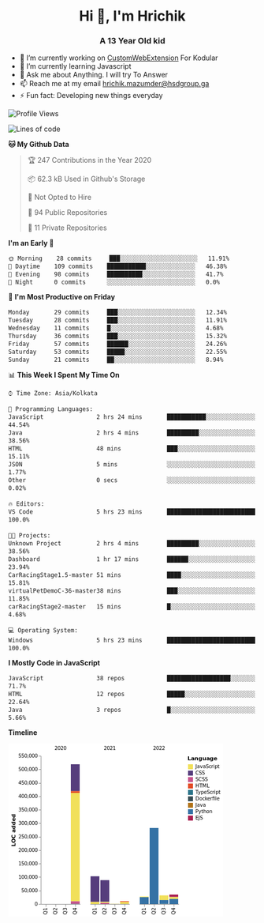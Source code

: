 <h1 align="center">Hi 👋, I'm Hrichik</h1>
<h3 align="center">A 13 Year Old kid</h3>


- 🔭 I’m currently working on [CustomWebExtension](https://github.com/hrichiksite/CustomWebExtension) For Kodular
- 🌱 I’m currently learning Javascript
- 💬 Ask me about Anything. I will try To Answer
- 📫 Reach me at my email hrichik.mazumder@hsdgroup.ga
- ⚡ Fun fact: Developing new things everyday

<!--START_SECTION:waka-->
![Profile Views](http://img.shields.io/badge/Profile%20Views-0-blue)

![Lines of code](https://img.shields.io/badge/From%20Hello%20World%20I%27ve%20Written-4.4%20million%20lines%20of%20code-blue)

**🐱 My Github Data** 

> 🏆 247 Contributions in the Year 2020
 > 
> 📦 62.3 kB Used in Github's Storage 
 > 
> 🚫 Not Opted to Hire
 > 
> 📜 94 Public Repositories
 > 
> 🔑 11 Private Repositories 

**I'm an Early 🐤** 

```text
🌞 Morning    28 commits     ███░░░░░░░░░░░░░░░░░░░░░░   11.91% 
🌆 Daytime    109 commits    ███████████░░░░░░░░░░░░░░   46.38% 
🌃 Evening    98 commits     ██████████░░░░░░░░░░░░░░░   41.7% 
🌙 Night      0 commits      ░░░░░░░░░░░░░░░░░░░░░░░░░   0.0%

```
📅 **I'm Most Productive on Friday** 

```text
Monday       29 commits     ███░░░░░░░░░░░░░░░░░░░░░░   12.34% 
Tuesday      28 commits     ███░░░░░░░░░░░░░░░░░░░░░░   11.91% 
Wednesday    11 commits     █░░░░░░░░░░░░░░░░░░░░░░░░   4.68% 
Thursday     36 commits     ███░░░░░░░░░░░░░░░░░░░░░░   15.32% 
Friday       57 commits     ██████░░░░░░░░░░░░░░░░░░░   24.26% 
Saturday     53 commits     █████░░░░░░░░░░░░░░░░░░░░   22.55% 
Sunday       21 commits     ██░░░░░░░░░░░░░░░░░░░░░░░   8.94%

```


📊 **This Week I Spent My Time On** 

```text
⌚︎ Time Zone: Asia/Kolkata

💬 Programming Languages: 
JavaScript               2 hrs 24 mins       ███████████░░░░░░░░░░░░░░   44.54% 
Java                     2 hrs 4 mins        █████████░░░░░░░░░░░░░░░░   38.56% 
HTML                     48 mins             ███░░░░░░░░░░░░░░░░░░░░░░   15.11% 
JSON                     5 mins              ░░░░░░░░░░░░░░░░░░░░░░░░░   1.77% 
Other                    0 secs              ░░░░░░░░░░░░░░░░░░░░░░░░░   0.02%

🔥 Editors: 
VS Code                  5 hrs 23 mins       █████████████████████████   100.0%

🐱‍💻 Projects: 
Unknown Project          2 hrs 4 mins        █████████░░░░░░░░░░░░░░░░   38.56% 
Dashboard                1 hr 17 mins        ██████░░░░░░░░░░░░░░░░░░░   23.94% 
CarRacingStage1.5-master 51 mins             ████░░░░░░░░░░░░░░░░░░░░░   15.81% 
virtualPetDemoC-36-master38 mins             ███░░░░░░░░░░░░░░░░░░░░░░   11.85% 
carRacingStage2-master   15 mins             █░░░░░░░░░░░░░░░░░░░░░░░░   4.68%

💻 Operating System: 
Windows                  5 hrs 23 mins       █████████████████████████   100.0%

```

**I Mostly Code in JavaScript** 

```text
JavaScript               38 repos            ██████████████████░░░░░░░   71.7% 
HTML                     12 repos            █████░░░░░░░░░░░░░░░░░░░░   22.64% 
Java                     3 repos             █░░░░░░░░░░░░░░░░░░░░░░░░   5.66%

```


**Timeline**

![Chart not found](https://github.com/hrichiksite/hrichiksite/blob/master/charts/bar_graph.png) 


<!--END_SECTION:waka-->

